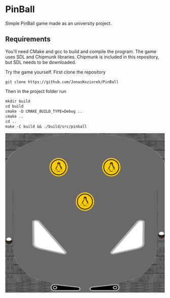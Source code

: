 # PinBall

Simple PinBall game made as an university project.

## Requirements
You'll need CMake and gcc to build and compile the program. The game uses SDL and Chipmunk libraries. Chipmunk is included in this repository, but SDL needs to be downloaded.

Try the game yourself.
First clone the repository 

    git clone https://github.com/JonasKoziorek/PinBall

Then in the project folder run

    mkdir build
    cd build
    cmake -D CMAKE_BUILD_TYPE=Debug ..
    cmake ..
    cd ..
    make -C build && ./build/src/pinball

![plot](images/screenshot.png)
